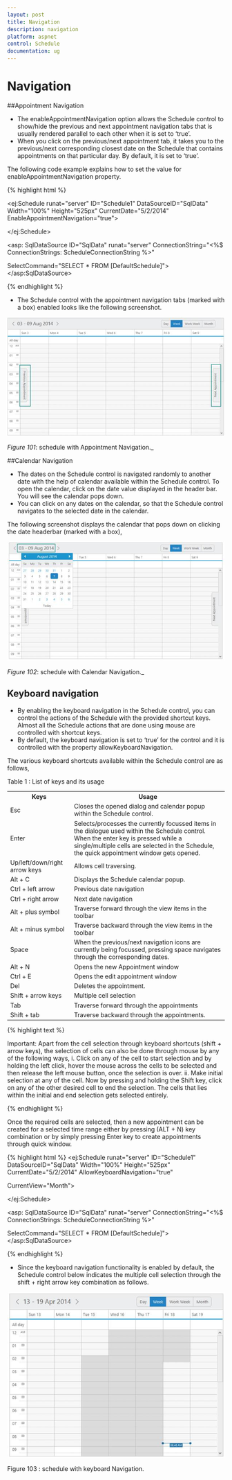 ```yaml
---
layout: post
title: Navigation
description: navigation
platform: aspnet
control: Schedule
documentation: ug
---
```


# Navigation

##Appointment Navigation

* The enableAppointmentNavigation option allows the Schedule control to show/hide the previous and next appointment navigation tabs that is usually rendered parallel to each other when it is set to ‘true’. 
* When you click on the previous/next appointment tab, it takes you to the previous/next corresponding closest date on the Schedule that contains appointments on that particular day. By default, it is set to ‘true’.

The following code example explains how to set the value for enableAppointmentNavigation property.


{% highlight html %}


<ej:Schedule runat="server" ID="Schedule1" DataSourceID="SqlData" Width="100%" Height="525px" CurrentDate="5/2/2014" EnableAppointmentNavigation="true">



<AppointmentSettings Id="Id" Subject="Subject" AllDay="AllDay" StartTime="StartTime" EndTime="EndTime" Recurrence="Recurrence" RecurrenceRule="RecurrenceRule" Description="Description"/>

</ej:Schedule>



<asp: SqlDataSource ID="SqlData" runat="server" ConnectionString="<%$ ConnectionStrings: ScheduleConnectionString %>"

SelectCommand="SELECT * FROM [DefaultSchedule]"></asp:SqlDataSource>

{% endhighlight %}

* The Schedule control with the appointment navigation tabs (marked with a box) enabled looks like the following screenshot.

![](Navigation_images/Navigation_img1.png)


_Figure_ _101_:  schedule with Appointment Navigation._

##Calendar Navigation

* The dates on the Schedule control is navigated randomly to another date with the help of calendar available within the Schedule control. To open the calendar, click on the date value displayed in the header bar. You will see the calendar pops down.
* You can click on any dates on the calendar, so that the Schedule control navigates to the selected date in the calendar.

The following screenshot displays the calendar that pops down on clicking the date headerbar (marked with a box),



![](Navigation_images/Navigation_img2.png)


 _Figure_ _102_:  schedule with Calendar Navigation._



## Keyboard navigation

* By enabling the keyboard navigation in the Schedule control, you can control the actions of the Schedule with the provided shortcut keys. Almost all the Schedule actions that are done using mouse are controlled with shortcut keys. 
* By default, the keyboard navigation is set to ‘true’ for the control and it is controlled with the property allowKeyboardNavigation.

The various keyboard shortcuts available within the Schedule control are as follows, 

Table 1 : List of keys and its usage

<table>
<tr>
<th>
Keys</th><th>
Usage</th></tr>
<tr>
<td>
Esc</td><td>
Closes the opened dialog and calendar popup within the Schedule control.</td></tr>
<tr>
<td>
Enter</td><td>
Selects/processes the currently focussed items in the dialogue used within the Schedule control. When the enter key is pressed while a single/multiple cells are selected in the Schedule, the quick appointment window gets opened.</td></tr>
<tr>
<td>
Up/left/down/right arrow keys</td><td>
Allows cell traversing.</td></tr>
<tr>
<td>
Alt + C</td><td>
Displays the Schedule calendar popup.</td></tr>
<tr>
<td>
Ctrl + left arrow</td><td>
Previous date navigation</td></tr>
<tr>
<td>
Ctrl + right arrow</td><td>
Next date navigation</td></tr>
<tr>
<td>
Alt + plus symbol</td><td>
Traverse forward through the view items in the toolbar</td></tr>
<tr>
<td>
Alt + minus symbol</td><td>
Traverse backward through the view items in the toolbar</td></tr>
<tr>
<td>
Space</td><td>
When the previous/next navigation icons are currently being focussed, pressing space navigates through the corresponding dates.</td></tr>
<tr>
<td>
Alt + N</td><td>
Opens the new Appointment window</td></tr>
<tr>
<td>
Ctrl + E</td><td>
Opens the edit appointment window</td></tr>
<tr>
<td>
Del</td><td>
Deletes the appointment.</td></tr>
<tr>
<td>
Shift + arrow keys</td><td>
Multiple cell selection</td></tr>
<tr>
<td>
Tab</td><td>
Traverse forward through the appointments</td></tr>
<tr>
<td>
Shift + tab</td><td>
Traverse backward through the appointments.</td></tr>
</table>


{% highlight text %}

Important: Apart from the cell selection through keyboard shortcuts (shift + arrow keys), the selection of cells can also be done through mouse by any of the following ways,
i. Click on any of the cell to start selection and by holding the left click, hover the mouse across the cells to be selected and then release the left mouse button, once the selection is over.
ii. Make initial selection at any of the cell. Now by pressing and holding the Shift key, click on any of the other desired cell to end the selection. The cells that lies within the initial and end selection gets selected entirely.

{% endhighlight %}

Once the required cells are selected, then a new appointment can be created for a selected time range either by pressing (ALT + N) key combination or by simply pressing Enter key to create appointments through quick window.

{% highlight html %}
<ej:Schedule runat="server" ID="Schedule1" DataSourceID="SqlData" Width="100%" Height="525px" CurrentDate="5/2/2014" AllowKeyboardNavigation="true"

CurrentView="Month">

<AppointmentSettings Id="Id" Subject="Subject" AllDay="AllDay" StartTime="StartTime" EndTime="EndTime" Recurrence="Recurrence" RecurrenceRule="RecurrenceRule" Description="Description"/>

</ej:Schedule>

<asp: SqlDataSource ID="SqlData" runat="server" ConnectionString="<%$ ConnectionStrings: ScheduleConnectionString %>"

SelectCommand="SELECT * FROM [DefaultSchedule]"></asp:SqlDataSource>

{% endhighlight %}

* Since the keyboard navigation functionality is enabled by default, the Schedule control below indicates the multiple cell selection through the shift + right arrow key combination as follows.



![](Navigation_images/Navigation_img3.png)


   Figure 103 :  schedule with keyboard Navigation.

